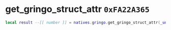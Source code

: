 # get_gringo_struct_attr `0xFA22A365`

```lua
local result --[[ number ]] = natives.gringo.get_gringo_struct_attr(_unk0 --[[ number ]], _unk1 --[[ number ]], _unk2 --[[ number ]], _unk3 --[[ number ]])
```